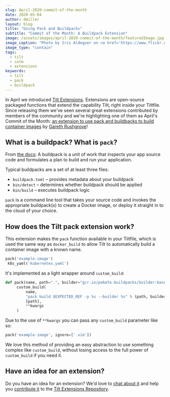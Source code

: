 ```yaml
---
slug: April-2020-commit-of-the-month
date: 2020-05-04
author: dmiller
layout: blog
title: "Using Pack and Buildpacks"
subtitle: "Commit of the Month: A Buildpack Extension"
image: /assets/images/april-2020-commit-of-the-month/featuredImage.jpg
image_caption: "Photo by Iris Aldeguer on <a href='https://www.flickr.com/photos/irisux/4372485391'>Flickr</a>."
image_type: "contain"
tags:
  - tilt
  - cotm
  - extensions
keywords:
  - tilt
  - pack
  - buildpack
---
```


In April we introduced [Tilt Extensions](https://docs.tilt.dev/extensions.html). Extensions are open-source packaged functions that extend the capability Tilt, right inside your Tiltfile. Since releasing them we've seen several great extensions contributed by members of the community and we're highlighting one of them as April's Commit of the Month: [an extension to use pack and buildbacks to build container images](https://github.com/windmilleng/tilt-extensions/commit/e1d193e508ce8468800d0985ee4714aa65d78c87) by [Gareth Rushgrove](https://twitter.com/garethr)!

## What is a buildpack? What is `pack`?

From [the docs](https://buildpacks.io/docs/concepts/components/buildpack/): A buildpack is a unit of work that inspects your app source code and formulates a plan to build and run your application.

Typical buildpacks are a set of at least three files:

- `buildpack.toml` – provides metadata about your buildpack
- `bin/detect` – determines whether buildpack should be applied
- `bin/build` – executes buildpack logic

`pack` is a command line tool that takes your source code and invokes the appropriate buildpack(s) to create a Docker image, or deploy it straight in to the cloud of your choice.

## How does the Tilt pack extension work?

This extension makes the `pack` function available in your Tiltfile, which is used the same way as `docker_build` to allow Tilt
to automatically build a container image with a known name.

```python
pack('example-image')
 k8s_yaml('kubernetes.yaml')
```

It's implemented as a light wrapper around `custom_build`:

```python
def pack(name, path=".", builder="gcr.io/paketo-buildpacks/builder:base", **kwargs):
     custom_build(
         name,
         "pack build $EXPECTED_REF -p %s --builder %s" % (path, builder),
         [path],
         **kwargs
     )
```

Due to the use of `**kwargs` you can pass any `custom_build` parameter like so:

```python
pack('example-image', ignore=['.vim'])
```

We love this method of providing an easy abstraction to use something complex like `custom_build`, without losing access to the full power of `custom_build` if you need it.

## Have an idea for an extension?

Do you have an idea for an extension? We'd love to [chat about it](https://docs.tilt.dev/debug_faq.html#where-can-i-ask-questions) and help you [contribute it](https://docs.tilt.dev/contribute_extension.html) to the [Tilt Extensions Repository](https://github.com/windmilleng/tilt-extensions).
